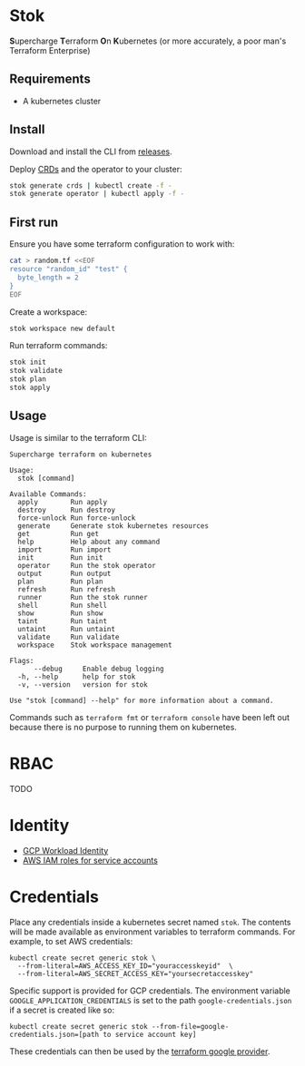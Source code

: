 # Stok

**S**upercharge **T**erraform **O**n **K**ubernetes (or more accurately, a poor man's Terraform Enterprise)

## Requirements

* A kubernetes cluster

## Install

Download and install the CLI from [releases](https://github.com/leg100/stok/releases).

Deploy
[CRDs](https://kubernetes.io/docs/concepts/extend-kubernetes/api-extension/custom-resources/) and the operator to your cluster:

```bash
stok generate crds | kubectl create -f -
stok generate operator | kubectl apply -f -
```

## First run

Ensure you have some terraform configuration to work with:

```bash
cat > random.tf <<EOF
resource "random_id" "test" {
  byte_length = 2
}
EOF
```

Create a workspace:

```bash
stok workspace new default
```

Run terraform commands:

```bash
stok init
stok validate
stok plan
stok apply
```

## Usage

Usage is similar to the terraform CLI:

```
Supercharge terraform on kubernetes

Usage:
  stok [command]

Available Commands:
  apply        Run apply
  destroy      Run destroy
  force-unlock Run force-unlock
  generate     Generate stok kubernetes resources
  get          Run get
  help         Help about any command
  import       Run import
  init         Run init
  operator     Run the stok operator
  output       Run output
  plan         Run plan
  refresh      Run refresh
  runner       Run the stok runner
  shell        Run shell
  show         Run show
  taint        Run taint
  untaint      Run untaint
  validate     Run validate
  workspace    Stok workspace management

Flags:
      --debug     Enable debug logging
  -h, --help      help for stok
  -v, --version   version for stok

Use "stok [command] --help" for more information about a command.

```

Commands such as `terraform fmt` or `terraform console` have been left out because there is no purpose to running them on kubernetes.

# RBAC

TODO

# Identity

* [GCP Workload Identity](https://cloud.google.com/kubernetes-engine/docs/how-to/workload-identity)
* [AWS IAM roles for service accounts](https://docs.aws.amazon.com/eks/latest/userguide/iam-roles-for-service-accounts.html)

# Credentials

Place any credentials inside a kubernetes secret named `stok`. The contents will be made available as environment variables to terraform commands. For example, to set AWS credentials:

```
kubectl create secret generic stok \
  --from-literal=AWS_ACCESS_KEY_ID="youraccesskeyid"  \
  --from-literal=AWS_SECRET_ACCESS_KEY="yoursecretaccesskey"
```

Specific support is provided for GCP credentials. The environment variable `GOOGLE_APPLICATION_CREDENTIALS` is set to the path `google-credentials.json` if a secret is created like so:

```
kubectl create secret generic stok --from-file=google-credentials.json=[path to service account key]
```

These credentials can then be used by the [terraform google provider](https://www.terraform.io/docs/providers/google/guides/provider_reference.html#full-reference).

